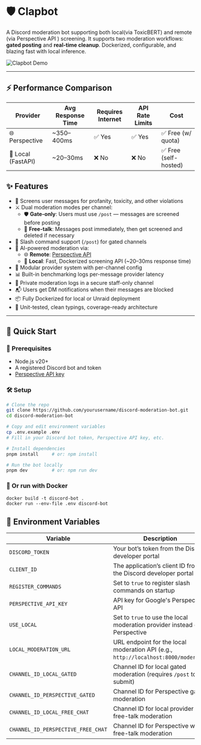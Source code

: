 # 🛡️ Clapbot

A Discord moderation bot supporting both local(via ToxicBERT) and remote (via Perspective API ) screening. It supports two moderation workflows: **gated posting** and **real-time cleanup**. Dockerized, configurable, and blazing fast with local inference.

![Clapbot Demo](media/clapbot_demo.gif)


---

## ⚡ Performance Comparison

| Provider        | Avg Response Time | Requires Internet | API Rate Limits | Cost        |
|----------------|-------------------|-------------------|------------------|-------------|
| 🌐 Perspective  | ~350–400ms        | ✅ Yes             | ✅ Yes            | ✅ Free (w/ quota) |
| 🧱 Local (FastAPI) | ~20–30ms          | ❌ No              | ❌ No             | ✅ Free (self-hosted) |

## ✨ Features

- 🧼 Screens user messages for profanity, toxicity, and other violations
- ⚔️ Dual moderation modes per channel:
  - 🛡️ **Gate-only**: Users must use `/post` — messages are screened before posting
  - 💬 **Free-talk**: Messages post immediately, then get screened and deleted if necessary
- 🤖 Slash command support (`/post`) for gated channels
- 🧠 AI-powered moderation via:
  - 🌐 **Remote**: [Perspective API](https://www.perspectiveapi.com/)
  - 🧱 **Local**: Fast, Dockerized screening API (~20–30ms response time)
- 🧩 Modular provider system with per-channel config
- 📊 Built-in benchmarking logs per-message provider latency
- 🔐 Private moderation logs in a secure staff-only channel
- 📬 Users get DM notifications when their messages are blocked
- 📦 Fully Dockerized for local or Unraid deployment
- 🧪 Unit-tested, clean typings, coverage-ready architecture

---

## 🚀 Quick Start

### 🔧 Prerequisites

- Node.js v20+
- A registered Discord bot and token
- [Perspective API key](https://developers.perspectiveapi.com/s/docs-get-started)

### 🛠️ Setup

```bash
# Clone the repo
git clone https://github.com/yourusername/discord-moderation-bot.git
cd discord-moderation-bot

# Copy and edit environment variables
cp .env.example .env
# Fill in your Discord bot token, Perspective API key, etc.

# Install dependencies
pnpm install     # or: npm install

# Run the bot locally
pnpm dev         # or: npm run dev
```

### 🐳 Or run with Docker

```
docker build -t discord-bot .
docker run --env-file .env discord-bot
```


## 🔐 Environment Variables

| Variable                     | Description                                                                 |
|-----------------------------|-----------------------------------------------------------------------------|
| `DISCORD_TOKEN`             | Your bot’s token from the Discord developer portal                         |
| `CLIENT_ID`                 | The application’s client ID from the Discord developer portal              |
| `REGISTER_COMMANDS`         | Set to `true` to register slash commands on startup                        |
| `PERSPECTIVE_API_KEY`       | API key for Google's Perspective API                                        |
| `USE_LOCAL`                 | Set to `true` to use the local moderation provider instead of Perspective   |
| `LOCAL_MODERATION_URL`      | URL endpoint for the local moderation API (e.g., `http://localhost:8000/moderate`) |
| `CHANNEL_ID_LOCAL_GATED`    | Channel ID for local gated moderation (requires `/post` to submit)         |
| `CHANNEL_ID_PERSPECTIVE_GATED` | Channel ID for Perspective gated moderation                            |
| `CHANNEL_ID_LOCAL_FREE_CHAT`   | Channel ID for local provider with free-talk moderation                |
| `CHANNEL_ID_PERSPECTIVE_FREE_CHAT` | Channel ID for Perspective with free-talk moderation             |
